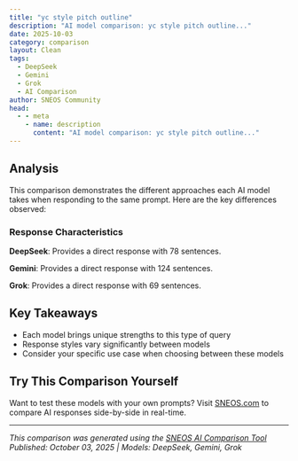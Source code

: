 ```yaml
---
title: "yc style pitch outline"
description: "AI model comparison: yc style pitch outline..."
date: 2025-10-03
category: comparison
layout: Clean
tags:
  - DeepSeek
  - Gemini
  - Grok
  - AI Comparison
author: SNEOS Community
head:
  - - meta
    - name: description
      content: "AI model comparison: yc style pitch outline..."
---
```


<ChatComparison
  title="yc style pitch outline"
  prompt="yc style pitch outline"
  :responses='{
    "DeepSeek": "Of course. Here is a Y Combinator-style pitch outline, designed to be clear, concise, and compelling in a very short amount of time (typically 2-3 minutes).\n\nThis outline follows the classic \u0022YC formula\u0022 that investors are familiar with and expect.\n\n---\n\n### The YC-Style Pitch Outline\n\n**Total Time:** ~2.5 minutes (Aim for 20-25 slides, spending ~7-10 seconds per slide)\n\n**Core Philosophy:** Be direct, focus on the problem and solution, and use clear, simple language. Show, don\u0027t just tell.\n\n---\n\n#### **Part 1: The Foundation (The \u0022What\u0022 and \u0022Why\u0022)**\n\n1.  **The One-Liner / Company Name**\n    *   *Slide:* Your logo and name.\n    *   *Script:* \u0022Hi, I\u0027m [Your Name] from [Company Name].\u0022\n\n2.  **The Problem**\n    *   *Slide:* A single, powerful sentence or image that illustrates the pain point.\n    *   *Script:* \u0022Today, [target customers] struggle with [a specific, painful problem]. The current solutions are [expensive, slow, inefficient, non-existent].\u0022\n\n3.  **The Solution**\n    *   *Slide:* A clear, concise description of what you do.\n    *   *Script:* \u0022We have built [Your Product] that [clearly and simply solves the problem you just stated].\u0022\n\n4.  **Why Now?**\n    *   *Slide:* Key trends (technological, regulatory, social) that make your solution possible and urgent.\n    *   *Script:* \u0022The market is ready because of [a specific trend, e.g., the rise of AI, new regulations, post-pandemic shifts].\u0022\n\n---\n\n#### **Part 2: The Business (The \u0022How\u0022)**\n\n5.  **How It Works (Demo)**\n    *   *Slide:* **A single, crystal-clear screenshot, GIF, or screen recording of your product.** This is your demo.\n    *   *Script:* \u0022Let me show you how it works. [Walk through the core user journey in 20-30 seconds]. As you can see, it\u0027s incredibly simple.\u0022\n\n6.  **The Magic / Secret Sauce**\n    *   *Slide:* What is your unfair advantage? Your unique insight or technology.\n    *   *Script:* \u0022The magic is our proprietary [algorithm, data, process, network] that allows us to [do something 10x better].\u0022\n\n7.  **The Market Size (TAM)**\n    *   *Slide:* A bottom-up calculation is most convincing.\n    *   *Script:* \u0022We are going after the [Specific Market Segment], which is a [$X Billion] opportunity. We calculate this by [e.g., # of potential customers x average revenue per user].\u0022\n\n---\n\n#### **Part 3: The Traction (The \u0022Proof\u0022)**\n\n8.  **Traction**\n    *   *Slide:* A simple graph or key metrics going up and to the right.\n    *   *Script:* \u0022In just [X months], we\u0027ve achieved [Key Metric 1: e.g., $X MRR, X users] and [Key Metric 2: e.g., X% month-over-month growth].\u0022\n\n9.  **Competition**\n    *   *Slide:* A simple 2x2 grid. You are in the top-right quadrant.\n    *   *Script:* \u0022Unlike [Competitor A] who is [expensive and complex] and [Competitor B] who is [cheap but weak], we are the only solution that is both [powerful] and [easy/affordable].\u0022\n\n---\n\n#### **Part 4: The Team \u0026 The Ask (The \u0022Who\u0022 and \u0022What\u0027s Next\u0022)**\n\n10. **The Team**\n    *   *Slide:* Headshots and titles of the founders.\n    *   *Script:* \u0022My co-founder [Name] and I built [relevant, impressive achievement, e.g., \u0027X at Google,\u0027 \u0027scaled Y to Z users,\u0027 \u0027PhD in the relevant field\u0027]. We are the perfect team to solve this problem.\u0022\n\n11. **The Ask**\n    *   *Slide:* How much you are raising and what you will achieve with it.\n    *   *Script:* \u0022We are raising a [$Y] round to [achieve 1-2 specific, measurable goals in the next 12-18 months, e.g., \u0027hire 3 engineers and reach $100k MRR\u0027].\u0022\n\n12. **Thank You \u0026 Contact**\n    *   *Slide:* Your logo, name, and contact info.\n    *   *Script:* \u0022Thank you. Questions?\u0022\n\n---\n\n### **Crucial YC Pitch Principles to Remember:**\n\n*   **Talk about what you\u0027ve *done*, not what you *will* do.** Traction beats vision in a short pitch.\n*   **Be Specific.** \u0022We have 1,500 paying users\u0022 is better than \u0022We have great traction.\u0022\n*   **Use Simple Language.** Avoid jargon. Explain your product as you would to a smart 12-year-old.\n*   **Show, Don\u0027t Tell.** A 10-second GIF of your product is worth 1000 words.\n*   **Practice, Practice, Practice.** It should sound natural and confident, not rushed or robotic. Time yourself relentlessly.\n\nThis outline is a proven framework. Fill it with your specific, impressive data, and you\u0027ll have a powerful and effective pitch.",
    "Gemini": "Okay, let\u0027s outline a pitch for a YC-style demo day. This is a high-pressure, short-format pitch, so every second counts. Here\u0027s a structure with key elements and considerations:\n\n**I. The Hook (First 10-15 Seconds - CRITICAL!)**\n\n*   **Grab Attention Immediately:**\n    *   **Pain Point Focus:** Start with the biggest problem your target audience faces.  Be specific and relatable. E.g., \u0022Small businesses waste countless hours and thousands of dollars each month on tedious invoice processing.\u0022\n    *   **Surprising Statistic:**  Use a data point that highlights the scale of the problem. E.g., \u002280% of small businesses struggle to maintain a consistent online presence.\u0022\n    *   **Bold Statement:**  Make a confident assertion about the future. E.g., \u0022We\u0027re building the AI-powered assistant that will eliminate email overload for busy professionals.\u0022\n    *   **Avoid Generic Openings:** Don\u0027t say \u0022Hi, we\u0027re [Company Name]\u0022 or \u0022We\u0027re excited to be here.\u0022\n\n**II. Problem (15-30 Seconds)**\n\n*   **Deep Dive into the Pain:**\n    *   **Expand on the Hook:** Elaborate on the problem introduced.  Why is this a *real* problem? What are the current inadequate solutions or workarounds?\n    *   **Target Audience:** Clearly define *who* experiences this problem. Be specific (e.g., \u0022Freelance graphic designers,\u0022 \u0022eCommerce businesses with under 10 employees,\u0022 \u0022enterprise sales teams\u0022).\n    *   **Quantify the Impact:**  Show the financial (or time-related) cost of the problem.  \u0022$X lost per year,\u0022 \u0022Y hours wasted per week,\u0022 or \u0022Z% churn due to...\u0022\n    *   **Illustrative Anecdote (Optional):**  A brief, compelling story about a user\u0027s experience can be powerful. Keep it very concise.\n\n**III. Solution (30-45 Seconds - The Heart of the Pitch)**\n\n*   **Introduce Your Product/Service:**\n    *   **Concise Explanation:** Explain what you do in one clear, understandable sentence.  Avoid jargon. Focus on the *benefit* to the user.  E.g., \u0022We provide a platform that automates invoice creation and payment reminders, saving small businesses time and money.\u0022\n    *   **Key Features (Highlight 2-3):** Focus on the *most compelling* features, and tie them directly to solving the problem you just described. Use strong action verbs. E.g., \u0022Our platform *automatically extracts data* from invoices, *generates personalized payment reminders*, and *integrates seamlessly* with existing accounting software.\u0022\n    *   **Demo (If Possible - Very Short):**  A quick, visually engaging demo is ideal, *if* you can pull it off smoothly within the time constraint.  Focus on the core workflow and the \u0022aha\u0022 moment. If not possible, skip the demo and continue with highlighting features.\n    *   **Unique Value Proposition (UVP):**  What makes you different from existing solutions?  Why is your approach better?  E.g., \u0022Unlike other solutions, we use AI to personalize payment reminders, resulting in a 30% faster payment cycle.\u0022\n\n**IV. Traction/Validation (15-30 Seconds - Prove It!)**\n\n*   **Social Proof is Key:**\n    *   **Metrics (Most Important):**  Show key metrics that demonstrate you\u0027re gaining traction.  Focus on metrics that demonstrate product-market fit. Examples:\n        *   **User Growth:**  \u0022[X]% month-over-month growth in active users.\u0022\n        *   **Revenue:**  \u0022$Y in monthly recurring revenue (MRR).\u0022\n        *   **Engagement:**  \u0022Users spend Z hours per week on our platform.\u0022\n        *   **Conversion:**  \u0022A% conversion rate from trial to paid subscription.\u0022\n        *   **Retention:**  \u0022B% monthly user retention.\u0022\n    *   **Customer Testimonials (Optional, Very Brief):**  A short quote from a satisfied customer can add credibility.\n    *   **Partnerships (If Relevant):** Mention any significant partnerships that validate your business.\n    *   **Early Adopters:** Highlight use cases from recognizable customers.\n\n**V. Team (10-15 Seconds - Who are you?)**\n\n*   **Highlight Relevant Expertise:**\n    *   **Briefly Introduce Key Team Members:** Don\u0027t list everyone. Focus on 2-3 people and their most relevant accomplishments or experience.\n    *   **Emphasize Complementary Skills:** Show that you have the right team to execute your vision. E.g., \u0022Our team combines expertise in AI, finance, and software engineering.\u0022\n    *   **Confidence and Passion:** Convey your belief in the product and your ability to succeed.\n\n**VI. The Ask (5-10 Seconds - Be Direct)**\n\n*   **State Your Funding Needs:**\n    *   **Specific Amount:**  \u0022We\u0027re raising $X to...\u0022\n    *   **Use of Funds:**  \u0022...accelerate user acquisition, expand our engineering team, and scale our infrastructure.\u0022\n    *   **Clear Call to Action:**  \u0022We\u0027re looking for investors who understand the power of AI to transform [industry].\u0022 or \u0022Come talk to us if you\u0027re passionate about solving the [problem]!\u0022 or \u0022Email us at [email] to learn more about our round.\u0022\n\n**Important Considerations for YC Demo Day:**\n\n*   **Practice, Practice, Practice:** Rehearse your pitch until it\u0027s second nature. Time yourself rigorously. Every word counts.\n*   **Know Your Audience:** Tailor your pitch to the specific interests of YC investors. Focus on growth potential and market opportunity.\n*   **Keep it Simple:** Avoid technical jargon and complex explanations. Focus on clear and concise messaging.\n*   **Confidence and Enthusiasm:** Project confidence and passion for your product.\n*   **Slides (If Allowed):** Keep them minimal and visually engaging. Use large fonts and clear graphics. Focus on key metrics and demos.  Avoid walls of text.\n*   **Be Prepared for Questions:** Anticipate potential questions from investors and have concise, well-rehearsed answers. Common questions:  \u0022What\u0027s your burn rate?\u0022, \u0022Who are your competitors?\u0022, \u0022What are your key assumptions?\u0022, \u0022What\u0027s your plan for scaling?\u0022\n*   **Be Coachable:** Be open to feedback and willing to adapt your pitch based on investor input.\n*   **Follow Up:** Send a thank-you note to investors who showed interest and provide them with additional information.\n*   **Focus on the Future:** While traction is important, investors are also looking for your vision for the future. Where do you see your company in 5-10 years?\n\n**Example Pitch Outline (Condensed):**\n\n1.  **(Hook - 10s):** \u0022Freelancers lose $30 billion a year chasing late payments.\u0022\n2.  **(Problem - 20s):** \u0022Current invoicing tools are clunky and don\u0027t automate reminders. This leads to cash flow problems and wasted time for freelancers.\u0022\n3.  **(Solution - 30s):** \u0022We\u0027re building an AI-powered invoicing platform that automatically generates personalized reminders, integrates with Stripe, and gets freelancers paid faster. [Brief Demo: Show personalized reminders] Our AI increases payment speed by 40%.\u0022\n4.  **(Traction - 20s):** \u0022We\u0027ve grown 20% month-over-month with $5k MRR. Our users love the personalized reminders \u2013 \u0027I\u0027ve never been paid so fast!\u0027\u0022\n5.  **(Team - 10s):** \u0022Our team combines AI expertise with a deep understanding of the freelance economy. We built [previous successful startup].\u0022\n6.  **(Ask - 5s):** \u0022We\u0027re raising $500k to scale user acquisition. Talk to us if you\u0027re passionate about empowering the creator economy!\u0022\n\nRemember to adjust this outline to fit your specific company and product. Good luck!\n",
    "Grok": "A Y Combinator (YC) style pitch is a concise, compelling way to present your startup idea to potential investors or accelerators like YC. YC pitches are typically short (around 2-3 minutes) and focus on clarity, problem-solving, and traction. Below is an outline for crafting a YC-style pitch, inspired by the structure YC often emphasizes during Demo Day or application videos.\n\n---\n\n### YC-Style Pitch Outline\n\n1. **Introduction (10-15 seconds)**  \n   - **Who You Are:** Briefly introduce yourself and your team (if applicable). Mention relevant credentials or expertise.  \n   - **Your Company:** State your company name and a one-sentence description of what you do (your tagline).  \n     *Example:* \u0022Hi, I\u2019m Jane, co-founder of HealthSync, a platform that connects patients with affordable telehealth services.\u0022\n\n2. **Problem (20-30 seconds)**  \n   - Clearly define the problem you\u2019re solving.  \n   - Make it relatable and specific\u2014use data, anecdotes, or real-world examples to show the pain point.  \n   - Highlight the scale of the problem (e.g., market size, number of affected users).  \n     *Example:* \u0022Over 30 million Americans lack access to affordable healthcare, often waiting weeks for appointments or paying high out-of-pocket costs for basic care.\u0022\n\n3. **Solution (20-30 seconds)**  \n   - Describe your product or service as the solution to the problem.  \n   - Explain what makes your solution unique or better (your \u0022secret sauce\u0022).  \n   - Keep it simple\u2014focus on the core value proposition.  \n     *Example:* \u0022HealthSync is a mobile app that connects patients to licensed doctors for virtual consultations in under 24 hours, at half the cost of traditional visits.\u0022\n\n4. **Market Opportunity (15-20 seconds)**  \n   - Define your target market and the potential size of the opportunity (Total Addressable Market - TAM).  \n   - Show that there\u2019s a big, growing market for your solution.  \n     *Example:* \u0022The telehealth market is worth $250 billion and growing at 20% annually, driven by increasing demand for accessible care.\u0022\n\n5. **Traction (20-30 seconds)**  \n   - Share evidence of demand or progress (e.g., user numbers, revenue, partnerships, waitlist signups).  \n   - If you\u2019re pre-launch, mention early validation (e.g., user feedback, pilot programs).  \n   - Highlight momentum to build credibility.  \n     *Example:* \u0022Since launching our beta 3 months ago, we\u2019ve onboarded 5,000 users and generated $50K in revenue, with a 40% month-over-month growth rate.\u0022\n\n6. **Business Model (15-20 seconds)**  \n   - Explain how you make money (or plan to).  \n   - Keep it straightforward\u2014focus on scalability of the model.  \n     *Example:* \u0022We charge a $10 subscription fee per user per month, with a 70% gross margin, and plan to introduce premium features for additional revenue.\u0022\n\n7. **Team (10-15 seconds)**  \n   - Highlight why your team is the right one to solve this problem.  \n   - Mention relevant experience, skills, or past successes.  \n     *Example:* \u0022Our team includes a former healthcare executive with 15 years of experience and a tech lead who previously built apps for 500K\u002B users.\u0022\n\n8. **Ask \u0026 Vision (15-20 seconds)**  \n   - State what you\u2019re asking for (e.g., funding amount, partnerships, or support).  \n   - Close with your big vision\u2014where you see the company in 5-10 years.  \n     *Example:* \u0022We\u2019re seeking $500K to expand our team and scale to 100K users by next year. Our vision is to become the go-to platform for affordable healthcare worldwide.\u0022\n\n9. **Closing (5-10 seconds)**  \n   - End with a punchy, memorable statement or call to action.  \n     *Example:* \u0022Thank you. We\u2019re excited to make healthcare accessible for everyone\u2014let\u2019s talk about how we can work together.\u0022\n\n---\n\n### Tips for a YC-Style Pitch\n- **Keep it under 2-3 minutes:** YC often requires video pitches or short Demo Day presentations, so practice timing.  \n- **Be clear and concise:** Avoid jargon or overcomplicating. Every sentence should add value.  \n- **Show passion and confidence:** Investors invest in people as much as ideas\u2014let your enthusiasm shine.  \n- **Focus on traction:** YC loves evidence of progress. If you don\u2019t have revenue or users yet, show other forms of validation (e.g., customer interviews, pre-orders).  \n- **Tailor to your audience:** If pitching to YC, emphasize why you\u2019re a fit for their program (e.g., scalability, founder-market fit).  \n- **Practice relentlessly:** Rehearse until it feels natural, and get feedback from mentors or peers.\n\nThis outline is flexible and can be adjusted based on your startup\u2019s stage or the specific audience. If you\u2019re applying to YC, align your pitch with their application questions (e.g., problem, solution, traction) as they often overlap. Good luck!"
  }'
  published-date="20:49"
/>

## Analysis

This comparison demonstrates the different approaches each AI model takes when responding to the same prompt. Here are the key differences observed:

### Response Characteristics

**DeepSeek**: Provides a direct response with 78 sentences. 

**Gemini**: Provides a direct response with 124 sentences. 

**Grok**: Provides a direct response with 69 sentences. 

## Key Takeaways

- Each model brings unique strengths to this type of query
- Response styles vary significantly between models
- Consider your specific use case when choosing between these models

## Try This Comparison Yourself

Want to test these models with your own prompts? Visit [SNEOS.com](https://sneos.com) to compare AI responses side-by-side in real-time.

---

*This comparison was generated using the [SNEOS AI Comparison Tool](https://sneos.com)*
*Published: October 03, 2025 | Models: DeepSeek, Gemini, Grok*
